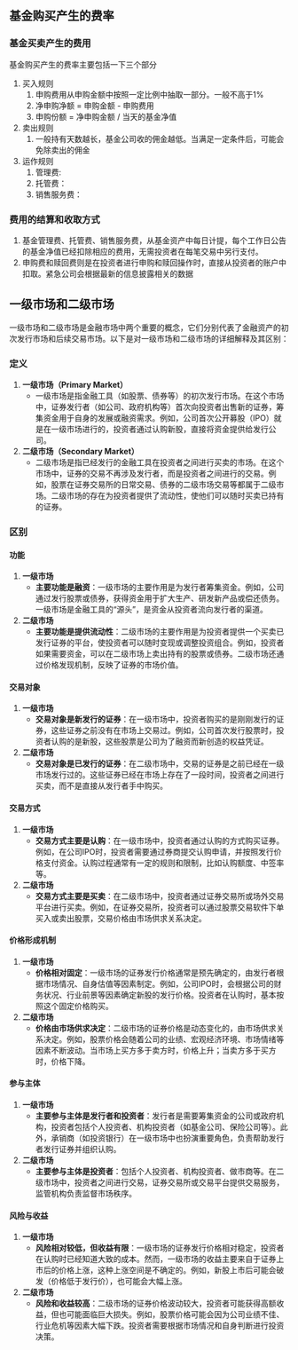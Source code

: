 


## 基金购买产生的费率

### 基金买卖产生的费用
基金购买产生的费率主要包括一下三个部分

1. 买入规则
   1. 申购费用从申购金额中按照一定比例中抽取一部分。一般不高于1%
   2. 净申购净额 = 申购金额 - 申购费用
   3. 申购份额 = 净申购金额 / 当天的基金净值
3. 卖出规则
   1. 一般持有天数越长，基金公司收的佣金越低。当满足一定条件后，可能会免除卖出的佣金
2. 运作规则
    1. 管理费:
    2. 托管费：
    3. 销售服务费：


### 费用的结算和收取方式


1. 基金管理费、托管费、销售服务费，从基金资产中每日计提，每个工作日公告的基金净值已经扣除相应的费用，无需投资者在每笔交易中另行支付。
2. 申购费和赎回费则是在投资者进行申购和赎回操作时，直接从投资者的账户中扣取。紧急公司会根据最新的信息披露相关的数据




## 一级市场和二级市场

一级市场和二级市场是金融市场中两个重要的概念，它们分别代表了金融资产的初次发行市场和后续交易市场。以下是对一级市场和二级市场的详细解释及其区别：

### 定义

1. **一级市场（Primary Market）**
   - 一级市场是指金融工具（如股票、债券等）的初次发行市场。在这个市场中，证券发行者（如公司、政府机构等）首次向投资者出售新的证券，筹集资金用于自身的发展或融资需求。例如，公司首次公开募股（IPO）就是在一级市场进行的，投资者通过认购新股，直接将资金提供给发行公司。
2. **二级市场（Secondary Market）**
   - 二级市场是指已经发行的金融工具在投资者之间进行买卖的市场。在这个市场中，证券的交易不再涉及发行者，而是投资者之间进行的交易。例如，股票在证券交易所的日常交易、债券的二级市场交易等都属于二级市场。二级市场的存在为投资者提供了流动性，使他们可以随时买卖已持有的证券。

### 区别

#### 功能
1. **一级市场**
   - **主要功能是融资**：一级市场的主要作用是为发行者筹集资金。例如，公司通过发行股票或债券，获得资金用于扩大生产、研发新产品或偿还债务。一级市场是金融工具的“源头”，是资金从投资者流向发行者的渠道。
2. **二级市场**
   - **主要功能是提供流动性**：二级市场的主要作用是为投资者提供一个买卖已发行证券的平台，使投资者可以随时变现或调整投资组合。例如，投资者如果需要资金，可以在二级市场上卖出持有的股票或债券。二级市场还通过价格发现机制，反映了证券的市场价值。

#### 交易对象
1. **一级市场**
   - **交易对象是新发行的证券**：在一级市场中，投资者购买的是刚刚发行的证券，这些证券之前没有在市场上交易过。例如，公司首次发行股票时，投资者认购的是新股，这些股票是公司为了融资而新创造的权益凭证。
2. **二级市场**
   - **交易对象是已发行的证券**：在二级市场中，交易的证券是之前已经在一级市场发行过的。这些证券已经在市场上存在了一段时间，投资者之间进行买卖，而不是直接从发行者手中购买。

#### 交易方式
1. **一级市场**
   - **交易方式主要是认购**：在一级市场中，投资者通过认购的方式购买证券。例如，在公司IPO时，投资者需要通过券商提交认购申请，并按照发行价格支付资金。认购过程通常有一定的规则和限制，比如认购额度、中签率等。
2. **二级市场**
   - **交易方式主要是买卖**：在二级市场中，投资者通过证券交易所或场外交易平台进行买卖。例如，在证券交易所，投资者可以通过股票交易软件下单买入或卖出股票，交易价格由市场供求关系决定。

#### 价格形成机制
1. **一级市场**
   - **价格相对固定**：一级市场的证券发行价格通常是预先确定的，由发行者根据市场情况、自身估值等因素制定。例如，公司IPO时，会根据公司的财务状况、行业前景等因素确定新股的发行价格。投资者在认购时，基本按照这个固定价格购买。
2. **二级市场**
   - **价格由市场供求决定**：二级市场的证券价格是动态变化的，由市场供求关系决定。例如，股票价格会随着公司的业绩、宏观经济环境、市场情绪等因素不断波动。当市场上买方多于卖方时，价格上升；当卖方多于买方时，价格下降。

#### 参与主体
1. **一级市场**
   - **主要参与主体是发行者和投资者**：发行者是需要筹集资金的公司或政府机构，投资者包括个人投资者、机构投资者（如基金公司、保险公司等）。此外，承销商（如投资银行）在一级市场中也扮演重要角色，负责帮助发行者发行证券并组织认购。
2. **二级市场**
   - **主要参与主体是投资者**：包括个人投资者、机构投资者、做市商等。在二级市场中，投资者之间进行交易，证券交易所或交易平台提供交易服务，监管机构负责监督市场秩序。

#### 风险与收益
1. **一级市场**
   - **风险相对较低，但收益有限**：一级市场的证券发行价格相对稳定，投资者在认购时已经知道大致的成本。然而，一级市场的收益主要来自于证券上市后的价格上涨，这种上涨空间是不确定的。例如，新股上市后可能会破发（价格低于发行价），也可能会大幅上涨。
2. **二级市场**
   - **风险和收益较高**：二级市场的证券价格波动较大，投资者可能获得高额收益，但也可能面临巨大损失。例如，股票价格可能会因为公司业绩不佳、行业危机等因素大幅下跌。投资者需要根据市场情况和自身判断进行投资决策。


